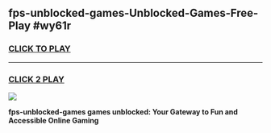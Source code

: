 
## fps-unblocked-games-Unblocked-Games-Free-Play #wy61r
<h3>
<a href="https://us.freeplayer.one?title=fps-unblocked-games&ref=9M">CLICK TO PLAY</a></h3>
<hr>

<h3>
<a href="https://us.freeplayer.one?title=fps-unblocked-games&ref=9M">CLICK 2 PLAY</a>
  
</h3>

<a href="https://us.freeplayer.one?title=fps-unblocked-games&ref=9M"><img src="https://clearcache.store/games.png"></a>


**fps-unblocked-games games unblocked: Your Gateway to Fun and Accessible Online Gaming**
